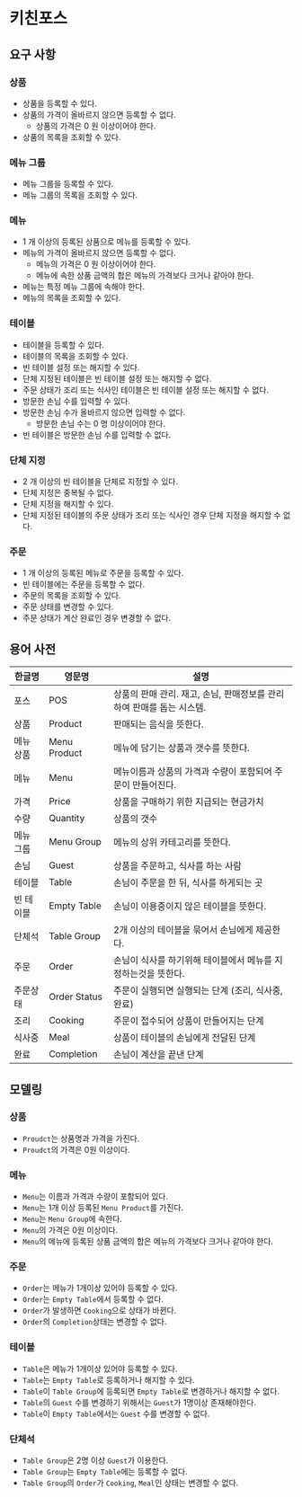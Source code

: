 # 키친포스

## 요구 사항

### 상품

* 상품을 등록할 수 있다.
* 상품의 가격이 올바르지 않으면 등록할 수 없다.
    * 상품의 가격은 0 원 이상이어야 한다.
* 상품의 목록을 조회할 수 있다.

### 메뉴 그룹

* 메뉴 그룹을 등록할 수 있다.
* 메뉴 그룹의 목록을 조회할 수 있다.

### 메뉴

* 1 개 이상의 등록된 상품으로 메뉴를 등록할 수 있다.
* 메뉴의 가격이 올바르지 않으면 등록할 수 없다.
    * 메뉴의 가격은 0 원 이상이어야 한다.
    * 메뉴에 속한 상품 금액의 합은 메뉴의 가격보다 크거나 같아야 한다.
* 메뉴는 특정 메뉴 그룹에 속해야 한다.
* 메뉴의 목록을 조회할 수 있다.

### 테이블

* 테이블을 등록할 수 있다.
* 테이블의 목록을 조회할 수 있다.
* 빈 테이블 설정 또는 해지할 수 있다.
* 단체 지정된 테이블은 빈 테이블 설정 또는 해지할 수 없다.
* 주문 상태가 조리 또는 식사인 테이블은 빈 테이블 설정 또는 해지할 수 없다.
* 방문한 손님 수를 입력할 수 있다.
* 방문한 손님 수가 올바르지 않으면 입력할 수 없다.
    * 방문한 손님 수는 0 명 이상이어야 한다.
* 빈 테이블은 방문한 손님 수를 입력할 수 없다.

### 단체 지정

* 2 개 이상의 빈 테이블을 단체로 지정할 수 있다.
* 단체 지정은 중복될 수 없다.
* 단체 지정을 해지할 수 있다.
* 단체 지정된 테이블의 주문 상태가 조리 또는 식사인 경우 단체 지정을 해지할 수 없다.

### 주문

* 1 개 이상의 등록된 메뉴로 주문을 등록할 수 있다.
* 빈 테이블에는 주문을 등록할 수 없다.
* 주문의 목록을 조회할 수 있다.
* 주문 상태를 변경할 수 있다.
* 주문 상태가 계산 완료인 경우 변경할 수 없다.

## 용어 사전

| 한글명 | 영문명 | 설명 |
| --- | --- | --- |
| 포스 | POS | 상품의 판매 관리. 재고, 손님, 판매정보를 관리하여 판매를 돕는 시스템. |
| 상품 | Product | 판매되는 음식을 뜻한다. |
| 메뉴 상품 | Menu Product | 메뉴에 담기는 상품과 갯수를 뜻한다. |
| 메뉴 | Menu | 메뉴이름과 상품의 가격과 수량이 포함되어 주문이 만들어진다. |
| 가격 | Price | 상품을 구매하기 위한 지급되는 현금가치|
| 수량 | Quantity | 상품의 갯수|
| 메뉴 그룹 | Menu Group | 메뉴의 상위 카테고리를 뜻한다. |
| 손님 | Guest | 상품을 주문하고, 식사를 하는 사람 |
| 테이블 | Table | 손님이 주문을 한 뒤, 식사를 하게되는 곳 |
| 빈 테이블 | Empty Table | 손님이 이용중이지 않은 테이블을 뜻한다. |
| 단체석 | Table Group | 2개 이상의 테이블을 묶어서 손님에게 제공한다. |
| 주문 | Order | 손님이 식사를 하기위해 테이블에서 메뉴를 지정하는것을 뜻한다. |
| 주문상태 | Order Status | 주문이 실행되면 실행되는 단계 (조리, 식사중, 완료) |
| 조리 | Cooking | 주문이 접수되어 상품이 만들어지는 단계 |
| 식사중 | Meal | 상품이 테이블의 손님에게 전달된 단계 |
| 완료 | Completion | 손님이 계산을 끝낸 단계 |




## 모델링

### 상품
- `Proudct`는 상품명과 가격을 가진다.
- `Proudct`의 가격은 0원 이상이다.

### 메뉴
- `Menu`는 이름과 가격과 수량이 포함되어 있다.
- `Menu`는 1개 이상 등록된 `Menu Product`를 가진다.
- `Menu`는 `Menu Group`에 속한다.
- `Menu`의 가격은 0원 이상이다.
- `Menu`의 메뉴에 등록된 상품 금액의 합은 메뉴의 가격보다 크거나 같아야 한다.

### 주문
- `Order`는 메뉴가 1개이상 있어야 등록할 수 있다.
- `Order`는 `Empty Table`에서 등록할 수 없다.
- `Order`가 발생하면 `Cooking`으로 상태가 바뀐다.
- `Order`의 `Completion`상태는 변경할 수 없다.

### 테이블
- `Table`은 메뉴가 1개이상 있어야 등록할 수 있다.
- `Table`는 `Empty Table`로 등록하거나 해지할 수 있다.
- `Table`이 `Table Group`에 등록되면 `Empty Table`로 변경하거나 해지할 수 없다. 
- `Table`의 `Guest` 수를 변경하기 위해서는 `Guest`가 1명이상 존재해야한다.
- `Table`이 `Empty Table`에서는 `Guest` 수를 변경할 수 없다. 

### 단체석
- `Table Group`은 2명 이상 `Guest`가 이용한다.
- `Table Group`는 `Empty Table`에는 등록할 수 없다.
- `Table Group`의 `Order`가 `Cooking`, `Meal`인 상태는 변경할 수 없다. 
